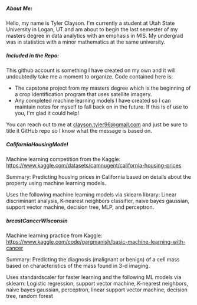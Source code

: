 ##### About Me:  
Hello, my name is Tyler Clayson. I'm currently a student at Utah State University in Logan, UT and am about to begin the last semester of my masters degree 
in data analytics with an emphasis in MIS. My undergrad was in statistics with a minor mathematics at the same university. 

##### Included in the Repo: 
This github account is something I have created on my own and it will undoubtedly take me a moment to organize. Code contained here is:
- The capstone project from my masters degree which is the beginning of a crop identification program that uses satellite imagery. 
- Any completed machine learning models I have created so I can maintain notes for myself to fall back on in the future. 
If this is of use to you, I'm glad it could help!

You can reach out to me at clayson.tyler96@gmail.com and just be sure to title it GitHub repo so I know what the message is based on. 

##### CaliforniaHousingModel
Machine learning competition from the Kaggle: 
https://www.kaggle.com/datasets/camnugent/california-housing-prices

Summary: Predicting housing prices in California based on details about the property using machine learning models. 

Uses the following machine learning models via sklearn library:
Linear discriminant analysis, K-nearest neighbors classifier, naive bayes gaussian, support vector machine, decision tree, MLP, and perceptron. 

##### breastCancerWisconsin
Machine learning practice from Kaggle: 
https://www.kaggle.com/code/gargmanish/basic-machine-learning-with-cancer

Summary: Predicting the diagnosis (malignant or benign) of a cell mass based on characteristics of the mass found in 3-d imaging. 

Uses standardscaler for faster learning and the following ML models via sklearn:
Logistic regression, support vector machine, K-nearest neighbors, naive bayes gaussian, perceptron, linear support vector machine, decision tree, random forest
